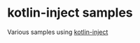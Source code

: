 # kotlin-inject samples
Various samples using [kotlin-inject](https://github.com/evant/kotlin-inject)
